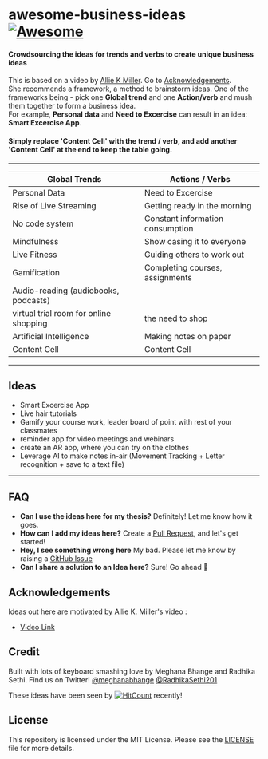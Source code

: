 # awesome-business-ideas [![Awesome](https://awesome.re/badge.svg)](https://awesome.re)
#### Crowdsourcing the ideas for trends and verbs to create unique business ideas ####
This is based on a video by [Allie K Miller](https://www.linkedin.com/in/alliekmiller/ "Allie K Miller"). Go to [Acknowledgements](#Acknowledgements).
</br>
She recommends a framework, a method to brainstorm ideas. One of the frameworks being - pick one __Global trend__ and one __Action/verb__ and mush them together to form a business idea. 
</br>
For example, __Personal data__ and __Need to Excercise__ can result in an idea: __Smart Excercise App__. 

#### Simply replace 'Content Cell' with the trend / verb, and add another 'Content Cell' at the end to keep the table going. ####
 ---


Global Trends                           |  Actions / Verbs
--------------------------------------- | ---------------------------------------
Personal Data                           | Need to Excercise 
Rise of Live Streaming                  | Getting ready in the morning
No code system                          | Constant information consumption
Mindfulness                             | Show casing it to everyone
Live Fitness                            | Guiding others to work out
Gamification                            | Completing courses, assignments
Audio-reading (audiobooks, podcasts)    | 
virtual trial room for online shopping  | the need to shop
Artificial Intelligence                 | Making notes on paper
Content Cell                            | Content Cell

---

Ideas               
---------------------
* Smart Excercise App
* Live hair tutorials 
* Gamify your course work, leader board of point with rest of your classmates
* reminder app for video meetings and webinars
* create an AR app, where you can try on the clothes
* Leverage AI to make notes in-air (Movement Tracking + Letter recognition + save to a text file)
---
 FAQ 
 --------------------
 * **Can I use the ideas here for my thesis?** Definitely! Let me know how it goes. 
 * **How can I add my ideas here?** Create a [Pull Request](https://github.com/radhikasethi2011/awesome-business-ideas/pulls "Pull Request"), and let's get started!
 * **Hey, I see something wrong here** My bad. Please let me know by raising a [GitHub Issue](https://github.com/radhikasethi2011/awesome-business-ideas/issues "GitHub Issue") 
 * **Can I share a solution to an Idea here?** Sure! Go ahead :muscle:



Acknowledgements
---------------------

Ideas out here are motivated by Allie K. Miller's video : 
* [Video Link](https://www.linkedin.com/posts/alliekmiller_entrepreneurship-business-ugcPost-6668187105555951616-LGhO "Video Link")


Credit
---------------------

Built with lots of keyboard smashing love by Meghana Bhange and Radhika Sethi. Find us on Twitter! [@meghanabhange](https://twitter.com/meghanabhange "@meghanabhange") [@RadhikaSethi201](https://twitter.com/RadhikaSethi201 "@RadhikaSethi201") 

These ideas have been seen by [![HitCount](http://hits.dwyl.com/radhikasethi2011/awesome-business-ideas.svg)](http://hits.dwyl.com/radhikasethi2011/awesome-business-ideas) recently!


License
--------------------

This repository is licensed under the MIT License. Please see the [LICENSE](https://github.com/radhikasethi2011/awesome-business-ideas/blob/master/LICENSE "LICENSE")  file for more details.



